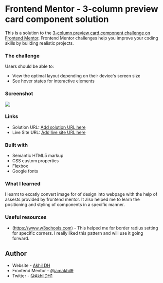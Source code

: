 # Frontend Mentor - 3-column preview card component solution

This is a solution to the [3-column preview card component challenge on Frontend Mentor](https://www.frontendmentor.io/challenges/3column-preview-card-component-pH92eAR2-). Frontend Mentor challenges help you improve your coding skills by building realistic projects. 


### The challenge

Users should be able to:

- View the optimal layout depending on their device's screen size
- See hover states for interactive elements

### Screenshot

![](./screenshot.jpg)


### Links

- Solution URL: [Add solution URL here](https://your-solution-url.com)
- Live Site URL: [Add live site URL here](https://your-live-site-url.com)

### Built with

- Semantic HTML5 markup
- CSS custom properties
- Flexbox
- Google fonts

### What I learned

I learnt to excatly convert image for of design into webpage with the help of assests provided by frontend mentor. It also helped me to learn the positioning and styling of components in a specific manner.


### Useful resources

- (https://www.w3schools.com) - This helped me for border radius setting for specific corners. I really liked this pattern and will use it going forward.

## Author

- Website - [Akhil DH](https://akhildh.netlify.app)
- Frontend Mentor - [@iamakhil9](https://www.frontendmentor.io/profile/iamakhil9)
- Twitter - [@AkhilDH1](https://www.twitter.com/AkhilDH1)

